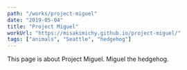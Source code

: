 ```yaml
---
path: "/works/project-miguel"
date: "2019-05-04"
title: "Project Miguel"
workUrl: "https://misakimichy.github.io/project-miguel/"
tags: ["animals", "Seattle", "hedgehog"]
---
```

This page is about Project Miguel. Miguel the hedgehog.